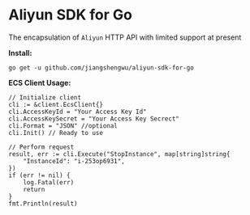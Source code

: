# Aliyun SDK for Go

The encapsulation of `Aliyun` HTTP API with limited support at present

**Install:**

    go get -u github.com/jiangshengwu/aliyun-sdk-for-go

**ECS Client Usage:**

    // Initialize client
	cli := &client.EcsClient{}
	cli.AccessKeyId = "Your Access Key Id"
	cli.AccessKeySecret = "Your Access Key Secrect"
	cli.Format = "JSON" //optional
    cli.Init() // Ready to use

    // Perform request
    result, err := cli.Execute("StopInstance", map[string]string{
        "InstanceId": "i-253op6931",
    })
    if (err != nil) {
        log.Fatal(err)
        return
    }
    fmt.Println(result)